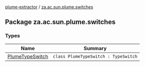 [plume-extractor](../index.md) / [za.ac.sun.plume.switches](./index.md)

## Package za.ac.sun.plume.switches

### Types

| Name | Summary |
|---|---|
| [PlumeTypeSwitch](-plume-type-switch/index.md) | `class PlumeTypeSwitch : TypeSwitch` |
